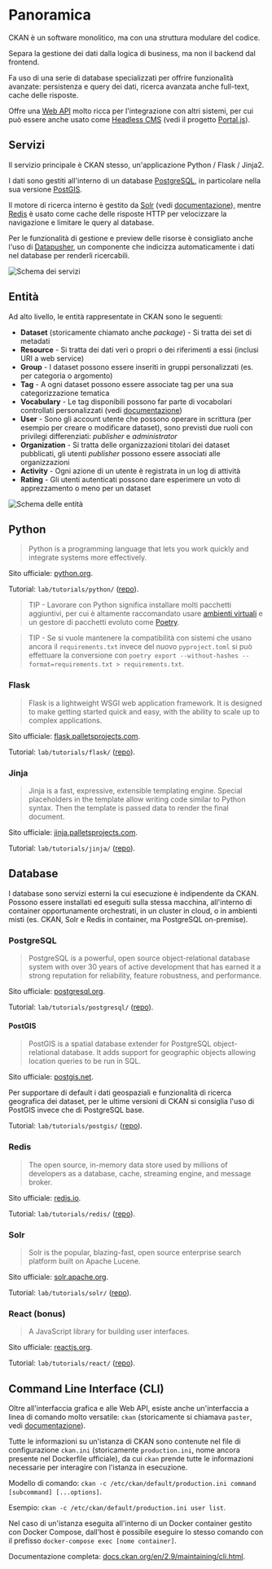 # Panoramica

CKAN è un software monolitico, ma con una struttura modulare del codice.

Separa la gestione dei dati dalla logica di business, ma non il backend dal frontend.

Fa uso di una serie di database specializzati per offrire funzionalità avanzate: persistenza e query dei dati, ricerca avanzata anche full-text, cache delle risposte.

Offre una [Web API](https://docs.ckan.org/en/2.9/api/) molto ricca per l'integrazione con altri sistemi,
per cui può essere anche usato come [Headless CMS](https://jamstack.org/headless-cms/)
(vedi il progetto [Portal.js](https://github.com/datopian/portal.js/tree/main/examples/ckan)).

## Servizi

Il servizio principale è CKAN stesso, un'applicazione Python / Flask / Jinja2.

I dati sono gestiti all'interno di un database [PostgreSQL](https://www.postgresql.org/), in particolare nella sua versione [PostGIS](https://postgis.net/).

Il motore di ricerca interno è gestito da [Solr](https://solr.apache.org/) (vedi [documentazione](https://docs.ckan.org/en/2.9/user-guide.html#search-in-detail)),
mentre [Redis](https://redis.io/) è usato come cache delle risposte HTTP per velocizzare la navigazione e limitare le query al database.

Per le funzionalità di gestione e preview delle risorse è consigliato anche l'uso di [Datapusher](https://github.com/ckan/datapusher), un componente che indicizza automaticamente i dati nel database per renderli ricercabili.

![Schema dei servizi](../diagrams/services.png)

## Entità

Ad alto livello, le entità rappresentate in CKAN sono le seguenti:

- **Dataset** (storicamente chiamato anche *package*) - Si tratta dei set di metadati
- **Resource** - Si tratta dei dati veri o propri o dei riferimenti a essi (inclusi URI a web service)
- **Group** - I dataset possono essere inseriti in gruppi personalizzati (es. per categoria o argomento)
- **Tag** - A ogni dataset possono essere associate tag per una sua categorizzazione tematica
- **Vocabulary** - Le tag disponibili possono far parte di vocabolari controllati personalizzati (vedi [documentazione](https://docs.ckan.org/en/2.9/maintaining/tag-vocabularies.html))
- **User** - Sono gli account utente che possono operare in scrittura (per esempio per creare o modificare dataset), sono previsti due ruoli con privilegi differenziati: *publisher* e *administrator*
- **Organization** - Si tratta delle organizzazioni titolari dei dataset pubblicati, gli utenti *publisher* possono essere associati alle organizzazioni
- **Activity** - Ogni azione di un utente è registrata in un log di attività
- **Rating** - Gli utenti autenticati possono dare esperimere un voto di apprezzamento o meno per un dataset

![Schema delle entità](../diagrams/entities.png)

## Python

> Python is a programming language that lets you work quickly and integrate systems more effectively.

Sito ufficiale: [python.org](https://www.python.org/).

Tutorial: `lab/tutorials/python/` ([repo](https://github.com/Dataninja/ckan-101/tree/main/lab/tutorials/python)).

> TIP - Lavorare con Python significa installare molti pacchetti aggiuntivi, per cui è altamente raccomandato usare [ambienti virtuali](https://docs.python.org/3/tutorial/venv.html) e un gestore di pacchetti evoluto come [Poetry](https://python-poetry.org/).

> TIP - Se si vuole mantenere la compatibilità con sistemi che usano ancora il `requirements.txt` invece del nuovo `pyproject.toml` si può effettuare la conversione con `poetry export --without-hashes --format=requirements.txt > requirements.txt`.

### Flask

> Flask is a lightweight WSGI web application framework. It is designed to make getting started quick and easy, with the ability to scale up to complex applications.

Sito ufficiale: [flask.palletsprojects.com](https://flask.palletsprojects.com/en/2.2.x/).

Tutorial: `lab/tutorials/flask/` ([repo](https://github.com/Dataninja/ckan-101/tree/main/lab/tutorials/flask)).

### Jinja

> Jinja is a fast, expressive, extensible templating engine. Special placeholders in the template allow writing code similar to Python syntax. Then the template is passed data to render the final document.

Sito ufficiale: [jinja.palletsprojects.com](https://jinja.palletsprojects.com/en/3.1.x/).

Tutorial: `lab/tutorials/jinja/` ([repo](https://github.com/Dataninja/ckan-101/tree/main/lab/tutorials/jinja)).

## Database

I database sono servizi esterni la cui esecuzione è indipendente da CKAN.
Possono essere installati ed eseguiti sulla stessa macchina, all'interno di container opportunamente orchestrati, in un cluster in cloud, o in ambienti misti
(es. CKAN, Solr e Redis in container, ma PostgreSQL on-premise).

### PostgreSQL

> PostgreSQL is a powerful, open source object-relational database system with over 30 years of active development that has earned it a strong reputation for reliability, feature robustness, and performance.

Sito ufficiale: [postgresql.org](https://www.postgresql.org/).

Tutorial: `lab/tutorials/postgresql/` ([repo](https://github.com/Dataninja/ckan-101/tree/main/lab/tutorials/postgresql)).

#### PostGIS

> PostGIS is a spatial database extender for PostgreSQL object-relational database. It adds support for geographic objects allowing location queries to be run in SQL.

Sito ufficiale: [postgis.net](https://postgis.net/).

Per supportare di default i dati geospaziali e funzionalità di ricerca geografica dei dataset, per le ultime versioni di CKAN si consiglia l'uso di PostGIS invece che di PostgreSQL base.

Tutorial: `lab/tutorials/postgis/` ([repo](https://github.com/Dataninja/ckan-101/tree/main/lab/tutorials/postgis)).

### Redis

> The open source, in-memory data store used by millions of developers as a database, cache, streaming engine, and message broker.

Sito ufficiale: [redis.io](https://redis.io/).

Tutorial: `lab/tutorials/redis/` ([repo](https://github.com/Dataninja/ckan-101/tree/main/lab/tutorials/redis)).

### Solr

> Solr is the popular, blazing-fast, open source enterprise search platform built on Apache Lucene.

Sito ufficiale: [solr.apache.org](https://solr.apache.org/).

Tutorial: `lab/tutorials/solr/` ([repo](https://github.com/Dataninja/ckan-101/tree/main/lab/tutorials/solr)).

### React (bonus)

> A JavaScript library for building user interfaces.

Sito ufficiale: [reactjs.org](https://reactjs.org/).

Tutorial: `lab/tutorials/react/` ([repo](https://github.com/Dataninja/ckan-101/tree/main/lab/tutorials/react)).

## Command Line Interface (CLI)

Oltre all'interfaccia grafica e alle Web API, esiste anche un'interfaccia a linea di comando molto versatile: `ckan` (storicamente si chiamava `paster`, vedi [documentazione](https://docs.ckan.org/en/2.9/maintaining/cli.html)).

Tutte le informazioni su un'istanza di CKAN sono contenute nel file di configurazione `ckan.ini` (storicamente `production.ini`, nome ancora presente nel Dockerfile ufficiale),
da cui `ckan` prende tutte le informazioni necessarie per interagire con l'istanza in esecuzione.

Modello di comando: `ckan -c /etc/ckan/default/production.ini command [subcommand] [...options]`.

Esempio: `ckan -c /etc/ckan/default/production.ini user list`.

Nel caso di un'istanza eseguita all'interno di un Docker container gestito con Docker Compose, dall'host è possibile eseguire lo stesso comando con il prefisso `docker-compose exec [nome container]`.

Documentazione completa: [docs.ckan.org/en/2.9/maintaining/cli.html](https://docs.ckan.org/en/2.9/maintaining/cli.html).
